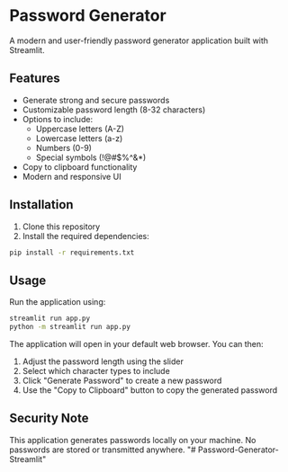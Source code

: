 # Password Generator

A modern and user-friendly password generator application built with Streamlit.

## Features

- Generate strong and secure passwords
- Customizable password length (8-32 characters)
- Options to include:
  - Uppercase letters (A-Z)
  - Lowercase letters (a-z)
  - Numbers (0-9)
  - Special symbols (!@#$%^&*)
- Copy to clipboard functionality
- Modern and responsive UI

## Installation

1. Clone this repository
2. Install the required dependencies:
```bash
pip install -r requirements.txt
```

## Usage

Run the application using:
```bash
streamlit run app.py
python -m streamlit run app.py
```

The application will open in your default web browser. You can then:
1. Adjust the password length using the slider
2. Select which character types to include
3. Click "Generate Password" to create a new password
4. Use the "Copy to Clipboard" button to copy the generated password

## Security Note

This application generates passwords locally on your machine. No passwords are stored or transmitted anywhere. "# Password-Generator-Streamlit" 
